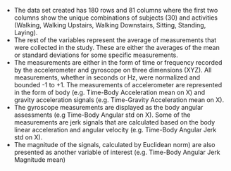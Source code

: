 + The data set created has 180 rows and 81 columns where the first two columns show the unique combinations of subjects (30) and activities (Walking, Walking Upstairs, Walking Downstairs, Sitting, Standing, Laying). 
+ The rest of the variables represent the average of measurements that were collected in the study. These are either the averages of the mean or standard deviations for some specific measurements. 
+ The measurements are either in the form of time or frequency recorded by the accelerometer and gyroscope on three dimensions (XYZ). All measurements, whether in seconds or Hz, were normalized and bounded -1 to +1. The measurements of accelerometer are represented in the form of body (e.g. Time-Body Acceleration mean on X) and gravity acceleration signals (e.g. Time-Gravity Acceleration mean on X). 
+ The gyroscope measurements are displayed as the body angular assessments (e.g Time-Body Angular std on X).
Some of the measurements are jerk signals that are calculated based on the body linear acceleration and angular velocity (e.g. Time-Body Angular Jerk std on X). 
+ The magnitude of the signals, calculated by Euclidean norm) are also presented as another variable of interest (e.g. Time-Body Angular Jerk Magnitude mean) 
 
